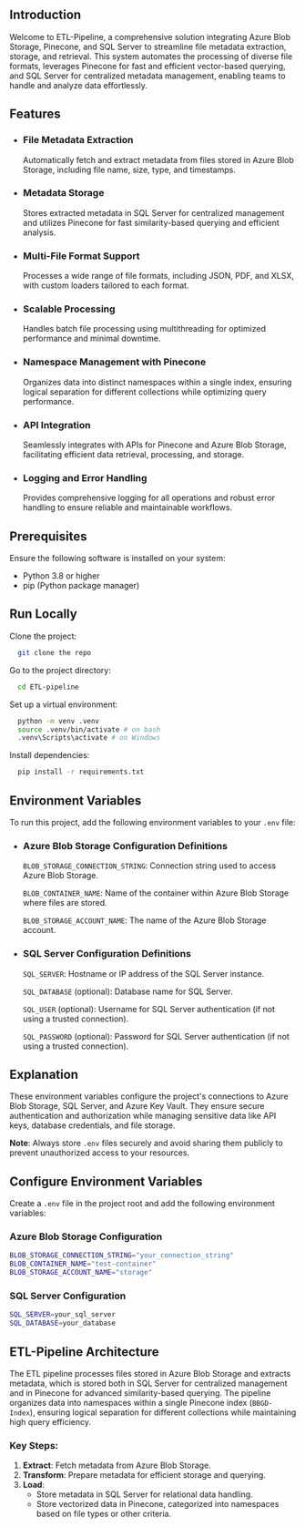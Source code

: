 

## Introduction

Welcome to ETL-Pipeline, a comprehensive solution integrating Azure Blob Storage, Pinecone, and SQL Server to streamline file metadata extraction, storage, and retrieval. This system automates the processing of diverse file formats, leverages Pinecone for fast and efficient vector-based querying, and SQL Server for centralized metadata management, enabling teams to handle and analyze data effortlessly.

## Features

- ### File Metadata Extraction

  Automatically fetch and extract metadata from files stored in Azure Blob Storage, including file name, size, type, and timestamps.

- ### Metadata Storage

  Stores extracted metadata in SQL Server for centralized management and utilizes Pinecone for fast similarity-based querying and efficient analysis.

- ### Multi-File Format Support

  Processes a wide range of file formats, including JSON, PDF, and XLSX, with custom loaders tailored to each format.

- ### Scalable Processing

  Handles batch file processing using multithreading for optimized performance and minimal downtime.

- ### Namespace Management with Pinecone

  Organizes data into distinct namespaces within a single index, ensuring logical separation for different collections while optimizing query performance.

- ### API Integration

  Seamlessly integrates with APIs for Pinecone and Azure Blob Storage, facilitating efficient data retrieval, processing, and storage.

- ### Logging and Error Handling

  Provides comprehensive logging for all operations and robust error handling to ensure reliable and maintainable workflows.

## Prerequisites

Ensure the following software is installed on your system:

- Python 3.8 or higher
- pip (Python package manager)

## Run Locally

Clone the project:

```bash
  git clone the repo
```

Go to the project directory:

```bash
  cd ETL-pipeline
```

Set up a virtual environment:

```bash
  python -m venv .venv
  source .venv/bin/activate # on bash
  .venv\Scripts\activate # on Windows
```

Install dependencies:

```bash
  pip install -r requirements.txt
```

## Environment Variables

To run this project, add the following environment variables to your `.env` file:

- ### Azure Blob Storage Configuration Definitions

  `BLOB_STORAGE_CONNECTION_STRING`: Connection string used to access Azure Blob Storage.

  `BLOB_CONTAINER_NAME`: Name of the container within Azure Blob Storage where files are stored.

  `BLOB_STORAGE_ACCOUNT_NAME`: The name of the Azure Blob Storage account.

- ### SQL Server Configuration Definitions

  `SQL_SERVER`: Hostname or IP address of the SQL Server instance.

  `SQL_DATABASE` (optional): Database name for SQL Server.

  `SQL_USER` (optional): Username for SQL Server authentication (if not using a trusted connection).

  `SQL_PASSWORD` (optional): Password for SQL Server authentication (if not using a trusted connection).

## Explanation

These environment variables configure the project's connections to Azure Blob Storage, SQL Server, and Azure Key Vault. They ensure secure authentication and authorization while managing sensitive data like API keys, database credentials, and file storage.

**Note**: Always store `.env` files securely and avoid sharing them publicly to prevent unauthorized access to your resources.

## Configure Environment Variables

Create a `.env` file in the project root and add the following environment variables:

### Azure Blob Storage Configuration

```bash
BLOB_STORAGE_CONNECTION_STRING="your_connection_string"
BLOB_CONTAINER_NAME="test-container"
BLOB_STORAGE_ACCOUNT_NAME="storage"
```

### SQL Server Configuration

```bash
SQL_SERVER=your_sql_server
SQL_DATABASE=your_database
```

## ETL-Pipeline Architecture

The ETL pipeline processes files stored in Azure Blob Storage and extracts metadata, which is stored both in SQL Server for centralized management and in Pinecone for advanced similarity-based querying. The pipeline organizes data into namespaces within a single Pinecone index (`BBGD-Index`), ensuring logical separation for different collections while maintaining high query efficiency.

### Key Steps:

1. **Extract**: Fetch metadata from Azure Blob Storage.
2. **Transform**: Prepare metadata for efficient storage and querying.
3. **Load**:
   - Store metadata in SQL Server for relational data handling.
   - Store vectorized data in Pinecone, categorized into namespaces based on file types or other criteria.
